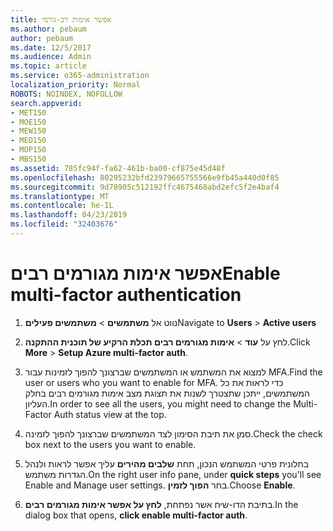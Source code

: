 ```yaml
---
title: אפשר אימות רב-גורמי
ms.author: pebaum
author: pebaum
ms.date: 12/5/2017
ms.audience: Admin
ms.topic: article
ms.service: o365-administration
localization_priority: Normal
ROBOTS: NOINDEX, NOFOLLOW
search.appverid:
- MET150
- MOE150
- MEW150
- MED150
- MOP150
- MBS150
ms.assetid: 785fc94f-fa62-461b-ba00-cf875e45d48f
ms.openlocfilehash: 80295232bfd23979665755566e9fb45a440d0f85
ms.sourcegitcommit: 9d78905c512192ffc4675468abd2efc5f2e4baf4
ms.translationtype: MT
ms.contentlocale: he-IL
ms.lasthandoff: 04/23/2019
ms.locfileid: "32403676"
---
```

# <a name="enable-multi-factor-authentication"></a><span data-ttu-id="0efe3-102">אפשר אימות מגורמים רבים</span><span class="sxs-lookup"><span data-stu-id="0efe3-102">Enable multi-factor authentication</span></span>

1. <span data-ttu-id="0efe3-103">נווט אל **משתמשים** \> **משתמשים פעילים**</span><span class="sxs-lookup"><span data-stu-id="0efe3-103">Navigate to **Users** \> **Active users**</span></span>
    
2. <span data-ttu-id="0efe3-104">לחץ על **עוד** \> **אימות מגורמים רבים תכלת הרקיע של תוכנית ההתקנה**.</span><span class="sxs-lookup"><span data-stu-id="0efe3-104">Click **More** \> **Setup Azure multi-factor auth**.</span></span> 
    
3. <span data-ttu-id="0efe3-105">למצוא את המשתמש או המשתמשים שברצונך להפוך לזמינות עבור MFA.</span><span class="sxs-lookup"><span data-stu-id="0efe3-105">Find the user or users who you want to enable for MFA.</span></span> <span data-ttu-id="0efe3-106">כדי לראות את כל המשתמשים, ייתכן שתצטרך לשנות את תצוגת מצב אימות מגורמים רבים בחלק העליון.</span><span class="sxs-lookup"><span data-stu-id="0efe3-106">In order to see all the users, you might need to change the Multi-Factor Auth status view at the top.</span></span>
    
4. <span data-ttu-id="0efe3-107">סמן את תיבת הסימון לצד המשתמשים שברצונך להפוך לזמינה.</span><span class="sxs-lookup"><span data-stu-id="0efe3-107">Check the check box next to the users you want to enable.</span></span>
    
5.  <span data-ttu-id="0efe3-108">בחלונית פרטי המשתמש הנכון, תחת **שלבים מהירים** עליך אפשר לראות ולנהל הגדרות משתמש.</span><span class="sxs-lookup"><span data-stu-id="0efe3-108">On the right user info pane, under **quick steps** you'll see Enable and Manage user settings.</span></span> <span data-ttu-id="0efe3-109">בחר **הפוך לזמין**.</span><span class="sxs-lookup"><span data-stu-id="0efe3-109">Choose **Enable**.</span></span> 
    
6. <span data-ttu-id="0efe3-110">בתיבת הדו-שיח אשר נפתחת, **לחץ על אפשר אימות מגורמים רבים**.</span><span class="sxs-lookup"><span data-stu-id="0efe3-110">In the dialog box that opens, **click enable multi-factor auth**.</span></span> 
    

